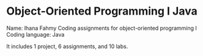 # Object-Oriented Programming I Java
Name: Ihana Fahmy
Coding assignments for object-oriented programming I
Coding language: Java

It includes 1 project, 6 assignments, and 10 labs.

